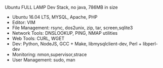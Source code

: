 Ubuntu FULL LAMP Dev Stack, no java, 786MB in size

 - Ubuntu 16.04 LTS, MYSQL, Apache, PHP
 - Editor: VIM
 - File Management: rsync, dos2unix, zip, tar, screen,sqlite3
 - Network Tools: DNSLOOKUP, PING, NMAP utilities
 - Web Tools: CURL, WGET
 - Dev: Python, NodeJS, GCC + Make, libmysqlclient-dev, Perl + libperl-dev
 - Monitoring: nmon,supervisor,strace
 - User Management: sudo, man
